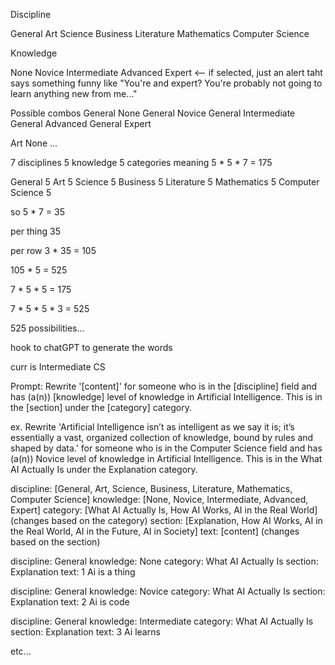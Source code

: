 Discipline

General
Art
Science
Business
Literature
Mathematics
Computer Science

    
Knowledge

None
Novice
Intermediate
Advanced
Expert <-- if selected, just an alert taht says something funny like "You're and expert? You're probably not going to learn anything new from me..."


Possible combos
General None
General Novice
General Intermediate
General Advanced
General Expert

Art None
...


7 disciplines
5 knowledge
5 categories
meaning 5 * 5 * 7 = 175

General 5
Art 5
Science 5
Business 5
Literature 5
Mathematics 5
Computer Science 5

so 5 * 7 = 35

per thing
35 

per row
3 * 35 = 105

105 * 5 = 525

7 * 5 * 5 = 175

7 * 5 * 5 * 3 = 525

525 possibilities...

hook to chatGPT to generate the words

curr is Intermediate CS


Prompt: 
Rewrite '[content]' for someone who is in the [discipline] field and has (a(n)) [knowledge] level of knowledge in Artificial Intelligence. This is in the [section] under the [category] category.

ex.
Rewrite 'Artificial Intelligence isn’t as intelligent as we say it is; it’s essentially a vast, organized collection of knowledge, bound by rules and shaped by data.' for someone who is in the Computer Science field and has (a(n)) Novice level of knowledge in Artificial Intelligence. This is in the What AI Actually Is under the Explanation category.

discipline: [General, Art, Science, Business, Literature, Mathematics, Computer Science]
knowledge: [None, Novice, Intermediate, Advanced, Expert]
category: [What AI Actually Is, How AI Works, AI in the Real World] (changes based on the category)
section: [Explanation, How AI Works, AI in the Real World, AI in the Future, AI in Society]
text: [content] (changes based on the section)


discipline: General
knowledge: None
category: What AI Actually Is
section: Explanation
text: 1 Ai is a thing

discipline: General
knowledge: Novice
category: What AI Actually Is
section: Explanation
text: 2 Ai is code

discipline: General
knowledge: Intermediate
category: What AI Actually Is
section: Explanation
text: 3 Ai learns

etc...
